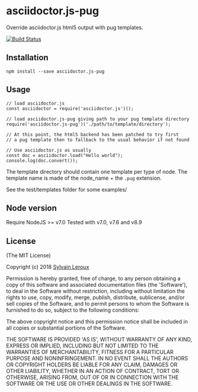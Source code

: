 asciidoctor.js-pug
==================

Override asciidoctor.js html5 output with pug templates.


[![Build Status](https://travis-ci.org/s-leroux/asciidoctor.js-pug.png?branch=master)](https://travis-ci.org/s-leroux/asciidoctor.js-pug)

## Installation

    npm install --save asciidoctor.js-pug
    

## Usage

    // load asciidoctor.js
    const asciidoctor = require('asciidoctor.js')();
    
    // load asciidoctor.js-pug giving path to your pug template directory
    require('asciidoctor.js-pug')('./path/to/template/directory');
    
    // At this point, the html5 backend has been patched to try first
    // a pug template then to fallback to the usual behavior if not found
    
    // Use asciidoctor.js as usually
    const doc = asciidoctor.load("Hello world");
    console.log(doc.convert());


The template directory should contain one template per type of node. The
template name is made of the node_name + the `.pug` extension.

See the test/templates folder for some examples/

## Node version
Require NodeJS >= v7.0
Tested with v7.0, v7.6 and v8.9
 
## License 

(The MIT License)

Copyright (c) 2018 [Sylvain Leroux](mailto:sylvain@chicoree.fr)

Permission is hereby granted, free of charge, to any person obtaining
a copy of this software and associated documentation files (the
'Software'), to deal in the Software without restriction, including
without limitation the rights to use, copy, modify, merge, publish,
distribute, sublicense, and/or sell copies of the Software, and to
permit persons to whom the Software is furnished to do so, subject to
the following conditions:

The above copyright notice and this permission notice shall be
included in all copies or substantial portions of the Software.

THE SOFTWARE IS PROVIDED 'AS IS', WITHOUT WARRANTY OF ANY KIND,
EXPRESS OR IMPLIED, INCLUDING BUT NOT LIMITED TO THE WARRANTIES OF
MERCHANTABILITY, FITNESS FOR A PARTICULAR PURPOSE AND NONINFRINGEMENT.
IN NO EVENT SHALL THE AUTHORS OR COPYRIGHT HOLDERS BE LIABLE FOR ANY
CLAIM, DAMAGES OR OTHER LIABILITY, WHETHER IN AN ACTION OF CONTRACT,
TORT OR OTHERWISE, ARISING FROM, OUT OF OR IN CONNECTION WITH THE
SOFTWARE OR THE USE OR OTHER DEALINGS IN THE SOFTWARE.
